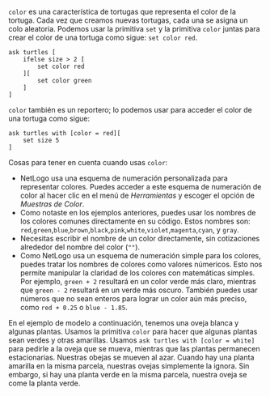 ﻿`color` es una característica de tortugas que representa el color de la tortuga. Cada vez que creamos nuevas tortugas, cada una se asigna un colo aleatoria. Podemos usar la primitiva `set` y la primitiva `color` juntas para crear el color de una tortuga como sigue: `set color red`.



```
ask turtles [
	ifelse size > 2 [
		set color red
	][
		set color green
	]
]
```



`color` también es un reportero; lo podemos usar para acceder el color de una tortuga como sigue: 

```
ask turtles with [color = red][
	set size 5
]
```



Cosas para tener en cuenta cuando usas `color`:

* NetLogo usa una esquema de numeración personalizada para representar colores. Puedes acceder a este esquema de numeración de color al hacer clic en el menú de *Herramientas* y escoger el opción de *Muestras de Color*.
* Como notaste en los ejemplos anteriores, puedes usar los nombres de los colores comunes directamente en su código. Estos nombres son: `red`,`green`,`blue`,`brown`,`black`,`pink`,`white`,`violet`,`magenta`,`cyan`, y `gray`.
* Necesitas escribir el nombre de un color directamente, sin cotizaciones alrededor del nombre del color (`""`).
* Como NetLogo usa un esquema de numeración simple para los colores, puedes tratar los nombres de colores como valores númericos. Esto nos permite manipular la claridad de los colores con matemáticas simples. Por ejemplo, `green + 2` resultará en un color verde más claro, mientras que `green - 2` resultará en un verde más oscuro. También puedes usar números que no sean enteros para lograr un color aún más preciso, como `red + 0.25` o `blue - 1.85`.



En el ejemplo de modelo a continuación, tenemos una oveja blanca y algunas plantas. Usamos la primitiva `color` para hacer que algunas plantas sean verdes y otras amarillas. Usamos `ask turtles with [color = white]` para pedirle a la oveja que se mueva, mientras que las plantas permanecen estacionarias. Nuestras obejas se mueven al azar. Cuando hay una planta amarilla en la misma parcela, nuestras ovejas simplemente la ignora. Sin embargo, si hay una planta verde en la misma parcela, nuestra oveja se come la planta verde.
